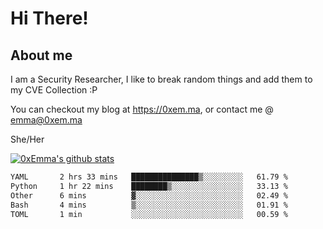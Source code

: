 # Hi There!

## About me
I am a Security Researcher, I like to break random things and add them to my CVE Collection :P 

You can checkout my blog at https://0xem.ma, or contact me @ [emma@0xem.ma](mailto:emma@0xem.ma)

She/Her

[![0xEmma's github stats](https://github-readme-stats.vercel.app/api?username=0xEmma&count_private=true&show_icons=true&theme=dark)](https://github.com/0xEmma)
<!--START_SECTION:waka-->

```txt
YAML       2 hrs 33 mins   ███████████████▒░░░░░░░░░   61.79 %
Python     1 hr 22 mins    ████████▒░░░░░░░░░░░░░░░░   33.13 %
Other      6 mins          ▓░░░░░░░░░░░░░░░░░░░░░░░░   02.49 %
Bash       4 mins          ▒░░░░░░░░░░░░░░░░░░░░░░░░   01.91 %
TOML       1 min           ░░░░░░░░░░░░░░░░░░░░░░░░░   00.59 %
```

<!--END_SECTION:waka-->
